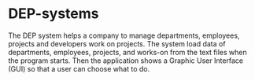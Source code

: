 # DEP-systems
The DEP system helps a company to manage departments, employees, projects and developers work on projects. The system load data of departments, employees, projects, and works-on from the text files when the program starts. Then the application shows a Graphic User Interface (GUI) so that a user can choose what to do.
